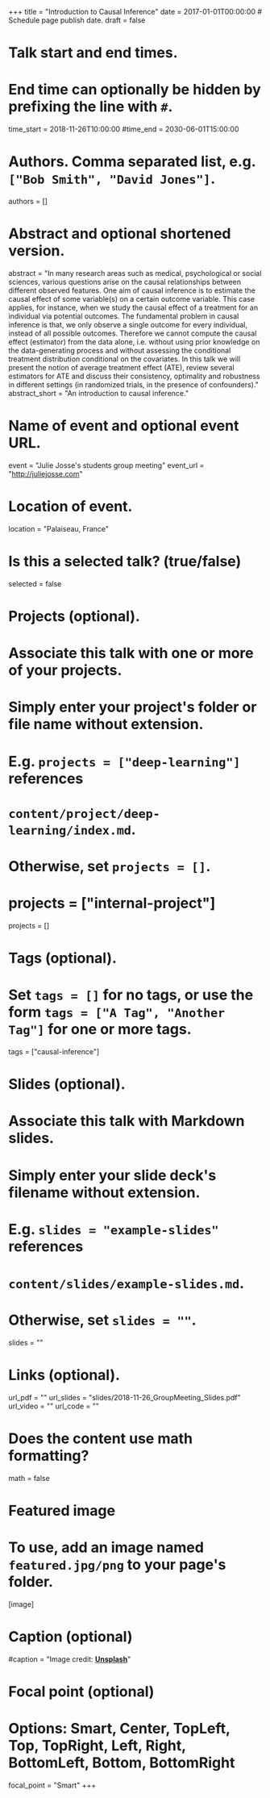 +++
title = "Introduction to Causal Inference"
date = 2017-01-01T00:00:00  # Schedule page publish date.
draft = false

# Talk start and end times.
#   End time can optionally be hidden by prefixing the line with `#`.
time_start = 2018-11-26T10:00:00
#time_end = 2030-06-01T15:00:00

# Authors. Comma separated list, e.g. `["Bob Smith", "David Jones"]`.
authors = []

# Abstract and optional shortened version.
abstract = "In many research areas such as medical, psychological or social sciences, various questions arise on the causal relationships between different observed features. One aim of causal inference is to estimate the causal effect of some variable(s) on a certain outcome variable. This case applies, for instance, when we study the causal effect of a treatment for an individual via potential outcomes. The fundamental problem in causal inference is that, we only observe a single outcome for every individual, instead of all possible outcomes. Therefore we cannot compute the causal effect (estimator) from the data alone, i.e. without using prior knowledge on the data-generating process and without assessing the conditional treatment distribution conditional on the covariates. In this talk we will present the notion of average treatment effect (ATE), review several estimators for ATE and discuss their consistency, optimality and robustness in different settings (in randomized trials, in the presence of confounders)."
abstract_short = "An introduction to causal inference."

# Name of event and optional event URL.
event = "Julie Josse's students group meeting"
event_url = "http://juliejosse.com"

# Location of event.
location = "Palaiseau, France"

# Is this a selected talk? (true/false)
selected = false

# Projects (optional).
#   Associate this talk with one or more of your projects.
#   Simply enter your project's folder or file name without extension.
#   E.g. `projects = ["deep-learning"]` references 
#   `content/project/deep-learning/index.md`.
#   Otherwise, set `projects = []`.
# projects = ["internal-project"]
projects = []

# Tags (optional).
#   Set `tags = []` for no tags, or use the form `tags = ["A Tag", "Another Tag"]` for one or more tags.
tags = ["causal-inference"]

# Slides (optional).
#   Associate this talk with Markdown slides.
#   Simply enter your slide deck's filename without extension.
#   E.g. `slides = "example-slides"` references 
#   `content/slides/example-slides.md`.
#   Otherwise, set `slides = ""`.
slides = ""

# Links (optional).
url_pdf = ""
url_slides = "slides/2018-11-26_GroupMeeting_Slides.pdf"
url_video = ""
url_code = ""

# Does the content use math formatting?
math = false

# Featured image
# To use, add an image named `featured.jpg/png` to your page's folder. 
[image]
  # Caption (optional)
  #caption = "Image credit: [**Unsplash**](https://unsplash.com/photos/bzdhc5b3Bxs)"

  # Focal point (optional)
  # Options: Smart, Center, TopLeft, Top, TopRight, Left, Right, BottomLeft, Bottom, BottomRight
  focal_point = "Smart"
+++
